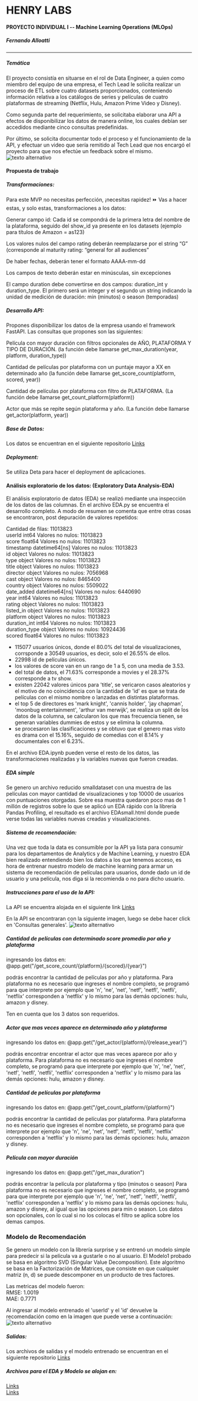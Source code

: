 # HENRY LABS
#### PROYECTO INDIVIDUAL I -- Machine Learning Operations (MLOps)

##### Fernando Alloatti

------------

##### Temática

El proyecto consistía en situarse en el rol de Data Engineer, a quien como miembro del equipo de una empresa, el Tech Lead le solicita realizar un proceso de ETL sobre cuatro datasets proporcionados, conteniendo información relativa a los catálogos de series y películas de cuatro plataformas de streaming (Netflix, Hulu, Amazon Prime Video y Disney).

Como segunda parte del requerimiento, se solicitaba elaborar una API a efectos de disponibilizar los datos de manera online, los cuales debían ser accedidos mediante cinco consultas predefinidas.

Por último, se solicita documentar todo el proceso y el funcionamiento de la API, y efectuar un video que sería remitido al Tech Lead que nos encargó el proyecto para que nos efectúe un feedback sobre el mismo.
![texto alternativo](https://github.com/falloatti/HenryProyectoUno/blob/main/plataformas.png)

#### Propuesta de trabajo

##### Transformaciones: 
Para este MVP no necesitas perfección, ¡necesitas rapidez! ⏩ Vas a hacer estas, y solo estas, transformaciones a los datos:

Generar campo id: Cada id se compondrá de la primera letra del nombre de la plataforma, seguido del show_id ya presente en los datasets (ejemplo para títulos de Amazon = as123)

Los valores nulos del campo rating deberán reemplazarse por el string “G” (corresponde al maturity rating: “general for all audiences”

De haber fechas, deberán tener el formato AAAA-mm-dd

Los campos de texto deberán estar en minúsculas, sin excepciones

El campo duration debe convertirse en dos campos: duration_int y duration_type. El primero será un integer y el segundo un string indicando la unidad de medición de duración: min (minutos) o season (temporadas)


#####  Desarrollo API: 
Propones disponibilizar los datos de la empresa usando el framework FastAPI. Las consultas que propones son las siguientes:

Película con mayor duración con filtros opcionales de AÑO, PLATAFORMA Y TIPO DE DURACIÓN. (la función debe llamarse get_max_duration(year, platform, duration_type))

Cantidad de películas por plataforma con un puntaje mayor a XX en determinado año (la función debe llamarse get_score_count(platform, scored, year))

Cantidad de películas por plataforma con filtro de PLATAFORMA. (La función debe llamarse get_count_platform(platform))

Actor que más se repite según plataforma y año. (La función debe llamarse get_actor(platform, year))

##### Base de Datos: 
Los datos se encuentran en el siguiente repositorio [Links](https://drive.google.com/drive/folders/1b49OVFJpjPPA1noRBBi1hSmMThXmNzxn)

##### Deployment: 
Se utiliza Deta para hacer el deployment de aplicaciones. 

#### Análisis exploratorio de los datos: (Exploratory Data Analysis-EDA)
El análisis exploratorio de datos (EDA) se realizó mediante una inspección de los datos de las columnas.
En el archivo EDA.py se encuentra el desarrollo completo. A modo de resumen se comenta que entre otras cosas se encontraron, post depuración de valores repetidos:

Cantidad de filas:  11013823  
userId int64 Valores no nulos:  11013823  
score float64 Valores no nulos:  11013823  
timestamp datetime64[ns] Valores no nulos:  11013823  
id object Valores no nulos:  11013823  
type object Valores no nulos:  11013823  
title object Valores no nulos:  11013823  
director object Valores no nulos:  7056968  
cast object Valores no nulos:  8465400  
country object Valores no nulos:  5509022  
date_added datetime64[ns] Valores no nulos:  6440690  
year int64 Valores no nulos:  11013823  
rating object Valores no nulos:  11013823  
listed_in object Valores no nulos:  11013823  
platform object Valores no nulos:  11013823  
duration_int int64 Valores no nulos:  11013823  
duration_type object Valores no nulos:  10924436  
scored float64 Valores no nulos:  11013823  
 
- 115077 usuarios únicos, donde el 80.0% del total de visualizaciones, corrsponde a 30549 usuarios, es decir, solo el 26.55% de ellos. 
- 22998 id de películas únicos. 
- los valores de score van en un rango de 1 a 5, con una media de 3.53.
- del total de datos, el 71.63% corresponde a movies y el 28.37% corresponde a tv show. 
- existen 22042 valores únicos para 'title', se vericaron casos aleatorios y el motivo de no coincidencia con la cantidad de 'id' es que se trata de películas con el mismo nombre o lanzadas en distintas plataformas. 
- el top 5 de directores es 'mark knight', 'cannis holder', 'jay chapman', 'moonbug entertainment', 'arthur van merwijk', se realiza un split de los datos de la columna, se calcularon los que mas frecuencia tienen, se generan variables dummies de estos y se elimina la columna. 
- se procesaron las clasificaciones y se obtuvo que el genero mas visto es drama con el 15.16%, seguido de comedias con el 8.14% y documentales con el 6.23%. 

En el archivo EDA.ipynb pueden verse el resto de los datos, las transformaciones realizadas y la variables nuevas que fueron creadas. 

##### EDA simple

Se genero un archivo reducido smalldataset con una muestra de las películas con mayor cantidad de visualizaciones y top 10000 de usuarios con puntuaciones otorgadas. Sobre esa muestra quedaron poco mas de 1 millón de registros sobre lo que se aplicó un EDA rápido con la librería Pandas Profiling, el resultado es el archivo EDAsmall.html donde puede verse todas las variables nuevas creadas y visualizaciones. 


##### Sistema de recomendación:

Una vez que toda la data es consumible por la API ya lista para consumir para los departamentos de Analytics y de Machine Learning, y nuestro EDA bien realizado entendiendo bien los datos a los que tenemos acceso, es hora de entrenar nuestro modelo de machine learning para armar un sistema de recomendación de películas para usuarios, donde dado un id de usuario y una película, nos diga si la recomienda o no para dicho usuario.

##### Instrucciones para el uso de la API: 
La API se encuentra alojada en el siguiente link [Links](https://deta.space/discovery/r/kp5hgv91cp3w3vyc)

En la API se encontraran con la siguiente imagen, luego se debe hacer click en 'Consultas generales'.
![texto alternativo](https://github.com/falloatti/HenryProyectoUno/blob/main/API.png)

##### Cantidad de películas con determinado score promedio por año y plataforma
ingresando los datos en: 
@app.get("/get_score_count/{platform}/{scored}/{year}")

podrás encontrar la cantidad de películas por año y plataforma. Para plataforma no es necesario que ingreses el nombre completo, se programó para que interprete por ejemplo que 'n', 'ne', 'net', 'netf', 'netfl', 'netfli', 'netflix' corresponden a 'netflix' y lo mismo para las demás opciones: hulu, amazon y disney.

Ten en cuenta que los 3 datos son requeridos. 

##### Actor que mas veces aparece en determinado año y plataforma
ingresando los datos en:
@app.get("/get_actor/{platform}/{release_year}")

podrás encontrar encontrar el actor que mas veces aparece por año y plataforma. Para plataforma no es necesario que ingreses el nombre completo, se programó para que interprete por ejemplo que 'n', 'ne', 'net', 'netf', 'netfl', 'netfli', 'netflix' corresponden a 'netflix' y lo mismo para las demás opciones: hulu, amazon y disney.

##### Cantidad de películas por plataforma
ingresando los datos en:
@app.get("/get_count_platform/{platform}")

podrás encontrar la cantidad de películas por plataforma. Para plataforma no es necesario que ingreses el nombre completo, se programó para que interprete por ejemplo que 'n', 'ne', 'net', 'netf', 'netfl', 'netfli', 'netflix' corresponden a 'netflix' y lo mismo para las demás opciones: hulu, amazon y disney.

##### Película con mayor duración
ingresando los datos en:
@app.get("/get_max_duration")

podrás encontrar la película por plataforma y tipo (minutos o season) Para plataforma no es necesario que ingreses el nombre completo, se programó para que interprete por ejemplo que 'n', 'ne', 'net', 'netf', 'netfl', 'netfli', 'netflix' corresponden a 'netflix' y lo mismo para las demás opciones: hulu, amazon y disney, al igual que las opciones para min o season. Los datos son opcionales, con lo cual si no los colocas el filtro se aplica sobre los demas campos. 

### Modelo de Recomendación

Se genero un modelo con la librería surprise y se entrenó un modelo simple para predecir si la película va a gustarle o no al usuario. 
El Modelo1 probado se basa en algoritmo SVD (Singular Value Decomposition). Este algoritmo se basa en la Factorización de Matrices, que consiste en que cualquier matriz (n, d) se puede descomponer en un producto de tres factores.  

Las metricas del modelo fueron:   
RMSE: 1.0019  
MAE:  0.7771  

Al ingresar al modelo entrenado el 'userId' y el 'id' devuelve la recomendación como en la imagen que puede verse a continuación:  
![texto alternativo](https://github.com/falloatti/HenryProyectoUno/blob/main/recomienda.png)

##### Salidas: 
Los archivos de salidas y el modelo entrenado se encuentran en el siguiente repositorio  [Links](https://drive.google.com/drive/folders/1AIrOXLlyL0I9eL921Vsfn7grjxSWqOm3)

##### Archivos para el EDA y Modelo se alojan en: 
[Links](https://drive.google.com/file/d/1C9yacclsPrYSbE-3dJLVTbZS18lLvS83/view?usp=share_link)  
[Links](https://drive.google.com/file/d/1C9yacclsPrYSbE-3dJLVTbZS18lLvS83/view?usp=share_link)


